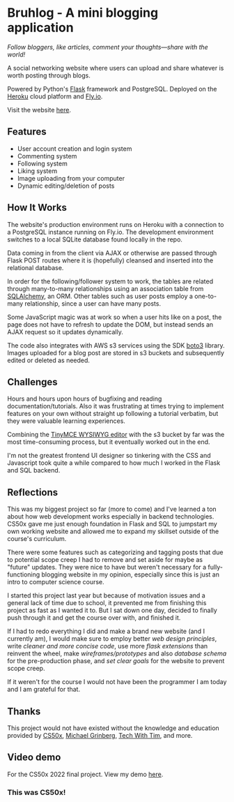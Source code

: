 # Bruhlog - A mini blogging application

*Follow bloggers, like articles, comment your thoughts—share with the world!*

A social networking website where users can upload and share whatever is worth posting
through blogs.

Powered by Python's [Flask](https://flask.palletsprojects.com/en/2.2.x/) framework and PostgreSQL. Deployed on the [Heroku](https://www.heroku.com/) cloud platform and [Fly.io](https://fly.io/).

Visit the website [here](https://flask-bruhlog.herokuapp.com/global).


## Features
- User account creation and login system
- Commenting system
- Following system
- Liking system
- Image uploading from your computer
- Dynamic editing/deletion of posts

## How It Works
The website's production environment runs on Heroku with a connection to a PostgreSQL instance running on Fly.io. The development environment switches to a local SQLite database found locally in the repo.

Data coming in from the client via AJAX or otherwise are passed through Flask POST routes where it is
(hopefully) cleansed and inserted into the relational database.

In order for the following/follower system to work, the tables are related through many-to-many
relationships using an association table from [SQLAlchemy](https://flask-sqlalchemy.palletsprojects.com/en/2.x/), an ORM. Other tables such as user posts
employ a one-to-many relationship, since a user can have many posts.

Some JavaScript magic was at work so when a user hits like on a post, the page does not have to refresh
to update the DOM, but instead sends an AJAX request so it updates dynamically.

The code also integrates with AWS s3 services using the SDK [boto3](https://aws.amazon.com/sdk-for-python/) library. Images uploaded
for a blog post are stored in s3 buckets and subsequently edited or deleted as needed.


## Challenges
Hours and hours upon hours of bugfixing and reading documentation/tutorials. Also it was frustrating at
times trying to implement features on your own without straight up following a tutorial verbatim, but they
were valuable learning experiences.

Combining the [TinyMCE WYSIWYG editor](https://www.tiny.cloud/) with the s3 bucket by far was the most time-consuming process, but it
eventually worked out in the end.

I'm not the greatest frontend UI designer so tinkering with the CSS and Javascript took quite a while
compared to how much I worked in the Flask and SQL backend.


## Reflections
This was my biggest project so far (more to come) and I've learned a ton about how web development works
especially in backend technologies. CS50x gave me just enough foundation in Flask and SQL to jumpstart
my own working website and allowed me to expand my skillset outside of the course's curriculum.

There were some features such as categorizing and tagging posts that due to potential scope creep I had to
remove and set aside for maybe as "future" updates. They were nice to have but weren't necessary for a fully-functioning
blogging website in my opinion, especially since this is just an intro to computer science course.

I started this project last year but because of motivation issues and a general lack of time due to school,
it prevented me from finishing this project as fast as I wanted it to. But I sat down one day, decided to finally
push through it and get the course over with, and finished it.

If I had to redo everything I did and make a brand new website (and I currently am), I would make sure to employ
better *web design principles*, write *cleaner and more concise code*, use more *flask extensions* than reinvent the wheel, make
*wireframes/prototypes* and also *database schema* for the pre-production phase, and *set clear goals* for the website to
prevent scope creep.

If it weren't for the course I would not have been the programmer I am today and I am grateful for that.


## Thanks
This project would not have existed without the knowledge and education provided by
[CS50x](https://cs50.harvard.edu/x/2022/),
[Michael Grinberg](https://blog.miguelgrinberg.com/post/the-flask-mega-tutorial-part-i-hello-world),
[Tech With Tim](https://www.youtube.com/playlist?list=PLzMcBGfZo4-nK0Pyubp7yIG0RdXp6zklu),
and more.

## Video demo 
For the CS50x 2022 final project. View my demo [here](https://youtu.be/grkiV1PqBM4).


### This was CS50x!